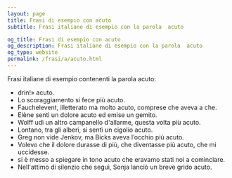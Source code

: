 ```yaml
---
layout: page
title: Frasi di esempio con acuto 
subtitle: Frasi italiane di esempio con la parola  acuto

og_title: Frasi di esempio con acuto 
og_description: Frasi italiane di esempio con la parola  acuto
og_type: website
permalink: /frasi/a/acuto.html
---
```


Frasi italiane di esempio contenenti la parola acuto:


- drin!» acuto.
- Lo scoraggiamento si fece più acuto.
- Fauchelevent, illetterato ma molto acuto, comprese che aveva a che.
- Elène sentì un dolore acuto ed emise un gemito.
- Wolff udì un altro campanello d'allarme, questa volta più acuto.
- Lontano, tra gli alberi, si sentì un cigolio acuto.
- Greg non vide Jenkov, ma Bicks aveva l’occhio più acuto.
- Volevo che il dolore durasse di più, che diventasse più acuto, che mi uccidesse.
- si è messo a spiegare in tono acuto che eravamo stati noi a cominciare.
- Nell'attimo di silenzio che seguì, Sonja lanciò un breve grido acuto.
